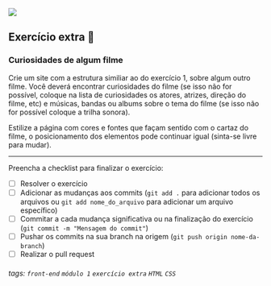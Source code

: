 ![](https://i.imgur.com/xG74tOh.png)

## Exercício extra 🌟

### Curiosidades de algum filme

Crie um site com a estrutura similiar ao do exercício 1, sobre algum outro filme. Você deverá encontrar curiosidades do filme (se isso não for possível, coloque na lista de curiosidades os atores, atrizes, direção do filme, etc) e músicas, bandas ou albums sobre o tema do filme (se isso não for possível coloque a trilha sonora).

Estilize a página com cores e fontes que façam sentido com o cartaz do filme, o posicionamento dos elementos pode continuar igual (sinta-se livre para mudar).

---

Preencha a checklist para finalizar o exercício:

- [ ] Resolver o exercício
- [ ] Adicionar as mudanças aos commits (`git add .` para adicionar todos os arquivos ou `git add nome_do_arquivo` para adicionar um arquivo específico)
- [ ] Commitar a cada mudança significativa ou na finalização do exercício (`git commit -m "Mensagem do commit"`)
- [ ] Pushar os commits na sua branch na origem (`git push origin nome-da-branch`)
- [ ] Realizar o pull request

###### tags: `front-end` `módulo 1` `exercício extra` `HTML` `CSS`
